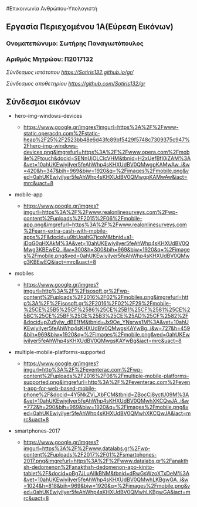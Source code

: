 #Επικοινωνία Ανθρώπου-Υπολογιστή
## Εργασία Περιεχομένου 1Α(Εύρεση Εικόνων)
### Ονοματεπώνυμο: Σωτήρης Παναγιωτόπουλος
### Αριθμός Μητρώου: Π2017132
 
*Σύνδεσμος ιστότοπου https://Sotiris132.github.io/gr/*
 
*Σύνδεσμος αποθετηρίου https://github.com/Sotiris132/gr*
 
 
## Σύνδεσμοι εικόνων
 
* hero-img-windows-devices
 
  * https://www.google.gr/imgres?imgurl=https%3A%2F%2Fwww-static.operacdn.com%2Fstatic-heap%2F25%2F2523bb48e6d43fc89bf5429f5748c7309375c947%2Fhero-img-windows-devices.png&imgrefurl=https%3A%2F%2Fwww.opera.com%2Fmobile%2Ftouch&docid=SENnUjOLCIcVHM&tbnid=H2xUefBfI0iZAM%3A&vet=10ahUKEwiyiIyer5feAhWhp4sKHXUdBV0QMwgpKAMwAw..i&w=420&h=347&bih=969&biw=1920&q=%2Fimages%2Fmobile.png&ved=0ahUKEwiyiIyer5feAhWhp4sKHXUdBV0QMwgpKAMwAw&iact=mrc&uact=8
 
* mobile-app  
 
  * https://www.google.gr/imgres?imgurl=https%3A%2F%2Fwww.realonlinesurveys.com%2Fwp-content%2Fuploads%2F2015%2F06%2Fmobile-app.png&imgrefurl=https%3A%2F%2Fwww.realonlinesurveys.com%2Fearn-extra-cash-with-mobile-apps%2F&docid=u9bUoaltG7jcoM&tbnid=a1-jDqG0qHXAkM%3A&vet=10ahUKEwiyiIyer5feAhWhp4sKHXUdBV0QMwg3KBEwEQ..i&w=300&h=300&bih=969&biw=1920&q=%2Fimages%2Fmobile.png&ved=0ahUKEwiyiIyer5feAhWhp4sKHXUdBV0QMwg3KBEwEQ&iact=mrc&uact=8
 
* mobiles
 
  * https://www.google.gr/imgres?imgurl=http%3A%2F%2Fisosoft.gr%2Fwp-content%2Fuploads%2F2016%2F02%2Fmobiles.png&imgrefurl=http%3A%2F%2Fisosoft.gr%2F2016%2F02%2F29%2Fmobile-%25CE%25B5%25CF%2586%25CE%25B1%25CF%2581%25CE%25BC%25CE%25BF%25CE%25B3%25CE%25AD%25CF%2582%2F&docid=pZu5ylw_dBE1fM&tbnid=Jx9Oe_YNsrws1M%3A&vet=10ahUKEwiyiIyer5feAhWhp4sKHXUdBV0QMwgsKAYwBg..i&w=727&h=459&bih=969&biw=1920&q=%2Fimages%2Fmobile.png&ved=0ahUKEwiyiIyer5feAhWhp4sKHXUdBV0QMwgsKAYwBg&iact=mrc&uact=8
 
* multiple-mobile-platforms-supported
 
  * https://www.google.gr/imgres?imgurl=http%3A%2F%2Feventerac.com%2Fwp-content%2Fuploads%2F2016%2F06%2Fmultiple-mobile-platforms-supported.png&imgrefurl=http%3A%2F%2Feventerac.com%2Fevent-app-for-web-based-mobile-phone%2F&docid=4Y5NkZVi_XbFCM&tbnid=ZBocCj8yctU09M%3A&vet=10ahUKEwiyiIyer5feAhWhp4sKHXUdBV0QMwhXKCQwJA..i&w=772&h=290&bih=969&biw=1920&q=%2Fimages%2Fmobile.png&ved=0ahUKEwiyiIyer5feAhWhp4sKHXUdBV0QMwhXKCQwJA&iact=mrc&uact=8
 
* smartphones-2017
 
  * https://www.google.gr/imgres?imgurl=https%3A%2F%2Fwww.datalabs.gr%2Fwp-content%2Fuploads%2F2017%2F01%2Fsmartphones-2017.png&imgrefurl=https%3A%2F%2Fwww.datalabs.gr%2Fanakthsh-dedomenon%2Fanakthsh-dedomenon-apo-kinito-tablet%2F&docid=oBg7JLuAIIkBNM&tbnid=dRwGsWzoXTxDeM%3A&vet=10ahUKEwiyiIyer5feAhWhp4sKHXUdBV0QMwhLKBgwGA..i&w=1024&h=818&bih=969&biw=1920&q=%2Fimages%2Fmobile.png&ved=0ahUKEwiyiIyer5feAhWhp4sKHXUdBV0QMwhLKBgwGA&iact=mrc&uact=8

